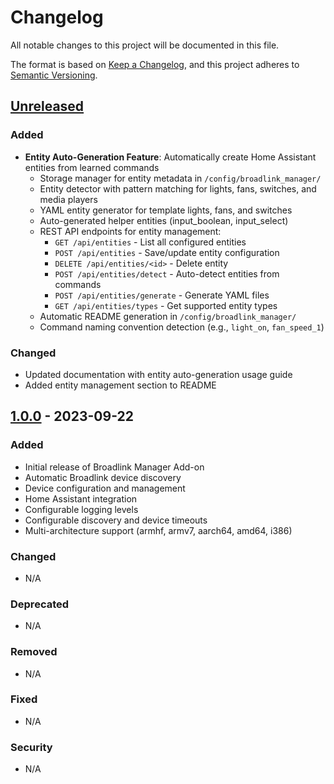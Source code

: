 # Changelog

All notable changes to this project will be documented in this file.

The format is based on [Keep a Changelog](https://keepachangelog.com/en/1.0.0/),
and this project adheres to [Semantic Versioning](https://semver.org/spec/v2.0.0.html).

## [Unreleased]

### Added
- **Entity Auto-Generation Feature**: Automatically create Home Assistant entities from learned commands
  - Storage manager for entity metadata in `/config/broadlink_manager/`
  - Entity detector with pattern matching for lights, fans, switches, and media players
  - YAML entity generator for template lights, fans, and switches
  - Auto-generated helper entities (input_boolean, input_select)
  - REST API endpoints for entity management:
    - `GET /api/entities` - List all configured entities
    - `POST /api/entities` - Save/update entity configuration
    - `DELETE /api/entities/<id>` - Delete entity
    - `POST /api/entities/detect` - Auto-detect entities from commands
    - `POST /api/entities/generate` - Generate YAML files
    - `GET /api/entities/types` - Get supported entity types
  - Automatic README generation in `/config/broadlink_manager/`
  - Command naming convention detection (e.g., `light_on`, `fan_speed_1`)

### Changed
- Updated documentation with entity auto-generation usage guide
- Added entity management section to README

## [1.0.0] - 2023-09-22

### Added
- Initial release of Broadlink Manager Add-on
- Automatic Broadlink device discovery
- Device configuration and management
- Home Assistant integration
- Configurable logging levels
- Configurable discovery and device timeouts
- Multi-architecture support (armhf, armv7, aarch64, amd64, i386)

### Changed
- N/A

### Deprecated
- N/A

### Removed
- N/A

### Fixed
- N/A

### Security
- N/A

[Unreleased]: https://github.com/tonyperkins/homeassistant-broadlink-manager/compare/v1.0.0...HEAD
[1.0.0]: https://github.com/tonyperkins/homeassistant-broadlink-manager/releases/tag/v1.0.0

